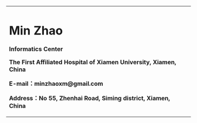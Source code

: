 <div>
<table border="0">
  <tr>
    <td width="99.9%">
      <h1>Min Zhao</h1>
      <p><b>Informatics Center</b></p>
      <p><b>The First Affiliated Hospital of Xiamen University, Xiamen, China</b></p>
      <p><b>E-mail：minzhaoxm@gmail.com</b></p>
      <p><b>Address：No 55, Zhenhai Road, Siming district, Xiamen, China</b></p>
    </td>
    <td width="0.1%">
    </td>
  </tr>
</table>
</div>
